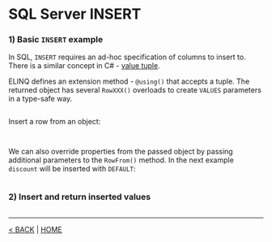 # SQL Server INSERT

### 1) Basic `INSERT` example

In SQL, `INSERT` requires an ad-hoc specification of columns to insert to. There is a similar concept in C# - [value tuple](https://docs.microsoft.com/en-us/dotnet/csharp/tuples).

ELINQ defines an extension method - `@using()` that accepts a tuple. The returned object has several `RowXXX()` overloads to create `VALUES` parameters in a type-safe way.

```cs --project ../../SqlServerTutorial/SqlServerTutorial.csproj --source-file ../../SqlServerTutorial/Basic/Insert.cs --region T1
```

Insert a row from an object:

```cs --project ../../SqlServerTutorial/SqlServerTutorial.csproj --source-file ../../SqlServerTutorial/Basic/Insert.cs --region newPromo --editable false
```

```cs --project ../../SqlServerTutorial/SqlServerTutorial.csproj --source-file ../../SqlServerTutorial/Basic/Insert.cs --region T1_1
```

We can also override properties from the passed object by passing additional parameters to the `RowFrom()` method. In the next example `discount` will be inserted with `DEFAULT`:

```cs --project ../../SqlServerTutorial/SqlServerTutorial.csproj --source-file ../../SqlServerTutorial/Basic/Insert.cs --region T1_2
```

### 2) Insert and return inserted values

```cs --project ../../SqlServerTutorial/SqlServerTutorial.csproj --source-file ../../SqlServerTutorial/Basic/Insert.cs --region T2
```

---

[< BACK](Basic.md) | [HOME](/)
